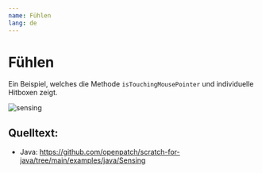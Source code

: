 ```yaml
---
name: Fühlen
lang: de
---
```


# Fühlen

Ein Beispiel, welches die Methode `isTouchingMousePointer` und individuelle Hitboxen zeigt.

![sensing](/assets/sensing.gif)

## Quelltext:

- Java: https://github.com/openpatch/scratch-for-java/tree/main/examples/java/Sensing
